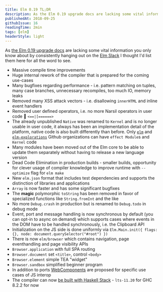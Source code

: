 ```yaml
---
title: Elm 0.19 TL;DR
description: As the Elm 0.19 upgrade docs are lacking some vital information you only know about by consistently hanging out on the Elm Slack I thought I'd list them here for all the word to see.
publishedAt: 2018-09-25
githubIssue: 16
readingTime: 2min
tags: [elm]
headerStyle: light
---
```


As <a href="https://github.com/elm/compiler/blob/master/upgrade-docs/0.19.md" target="_blank" rel="noopener noreferrer">the Elm 0.19 upgrade docs</a> are lacking some vital information you only know about by consistently hanging out on the <a href="https://elmlang.slack.com/" target="_blank" rel="noopener noreferrer">Elm Slack</a> I thought I'd list them here for all the word to see.

* Massive compile time improvements
* Huge internal rework of the compiler that is prepared for the coming use-cases
* Many bugfixes regarding performance - i.e. pattern matching on tuples, many case branches, unnecessary recompiles, too much IO, memory leaks
* Removed many XSS attack vectors - i.e. disallowing `innerHTML` and inline event handlers
* Removed user defined operators, i.e. no more Narsil operators in user code :slightly_smiling_face: `<==|[======>`
* The already unpublished `Native` was renamed to `Kernel` and is no longer usable in user code, it always has been an implementation detail of the platform, native code is also built differently than before. Only <a href="https://github.com/elm" target="_blank" rel="noopener noreferrer">`elm`</a> and <a href="https://github.com/elm-explorations" target="_blank" rel="noopener noreferrer">`elm-explorations`</a> Github organizations can have `effect Module`s and `Kernel` code
* Many modules have been moved out of the Elm core to be able to update them separately without having to release a new language version
* Dead Code Elimination in production builds - smaller builds, opportunity for clever usage of compiler knowledge to improve runtime with `--optimize` flag for `elm make`
* New `elm.json` format that includes test dependencies and supports the distinction of libraries and applications
* `Array` is now faster and has some significant bugfixes
* The **magic** polymorphic `toString` has been removed in favor of specialized functions like `String.fromInt` and the like
* No more `Debug.crash` in production but is renamed to `Debug.todo` in debug mode
* Event, port and message handling is now synchronous by default (you can opt-in to async on demand) which supports cases where events in the DOM have to be handled synchronously, i.e. the Clipboard API
* Initialization on the JS side is done uniformly via `Elm.Main.init({ flags: {}, node: document.querySelector("#root") })`
* There is now `elm/browser` which contains navigation, page eventhandling and page visibility APIs
* `Browser.application` with full SPA routing</li>
* `Browser.document` set `<title>`, control `<body>`
* `Browser.element` simple TEA "widget"
* `Browser.sandbox` simplified beginner program
* In addition to ports <a href="https://www.webcomponents.org/" target="_blank" rel="noopener noreferrer">WebComponents</a> are proposed for specific use cases of JS interop
* The compiler can now <a href="/posts/2018-09-07-stack-to-elm-them-all" target="_blank" rel="noopener noreferrer">be built with Haskell Stack</a> - `lts-11.20` for GHC 8.2.2 for now
